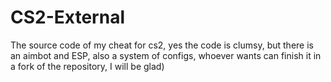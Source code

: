# CS2-External
The source code of my cheat for cs2, yes the code is clumsy, but there is an aimbot and ESP, also a system of configs, whoever wants can finish it in a fork of the repository, I will be glad)
